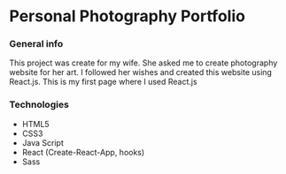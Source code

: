 # Personal Photography Portfolio


### General info
This project was create for my wife. She asked me to create photography website for her art. I followed her wishes and created this website using React.js. This is my first page where I used React.js

### Technologies
* HTML5
* CSS3
* Java Script
* React (Create-React-App, hooks)
* Sass
